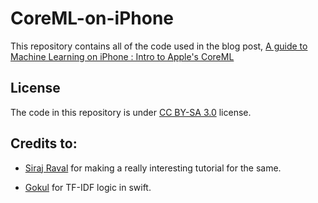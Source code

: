 # CoreML-on-iPhone

This repository contains all of the code used in the blog post, [A guide to Machine Learning on iPhone : Intro to Apple's CoreML]()

License
--------

The code in this repository is under [CC BY-SA 3.0](https://creativecommons.org/licenses/by-sa/3.0/) license.

Credits to: 
---------

 - [Siraj Raval](https://github.com/llSourcell?tab=repositories) for making a really interesting tutorial for the same.
 
 - [Gokul](https://github.com/gkswamy98) for TF-IDF logic in swift.
